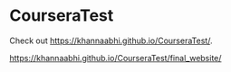 # CourseraTest
Check out 
https://khannaabhi.github.io/CourseraTest/. 


https://khannaabhi.github.io/CourseraTest/final_website/
